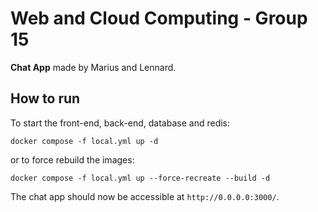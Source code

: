 # Web and Cloud Computing - Group 15
**Chat App** made by Marius and Lennard.

## How to run
To start the front-end, back-end, database and redis:
```shell
docker compose -f local.yml up -d
```

or to force rebuild the images:
```shell
docker compose -f local.yml up --force-recreate --build -d
```

The chat app should now be accessible at ```http://0.0.0.0:3000/```.

